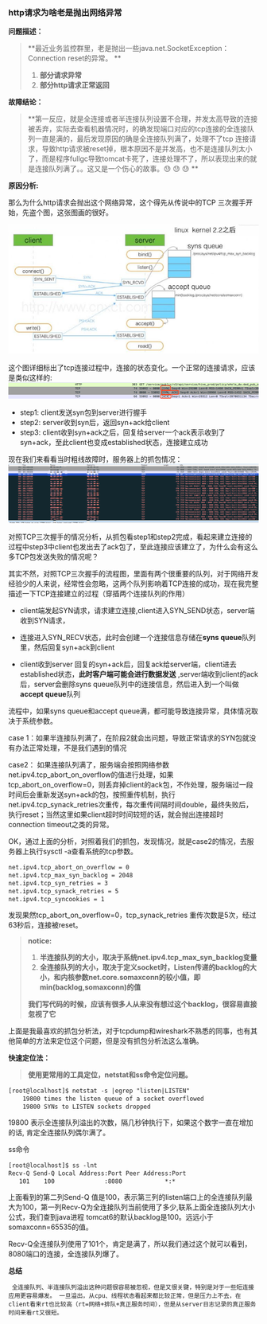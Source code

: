 ### http请求为啥老是抛出网络异常

**问题描述：**

> **最近业务监控群里，老是抛出一些java.net.SocketException：Connection reset的异常。        **
>
> 1. **部分请求异常**
> 2. **部分http请求正常返回**

**故障结论：**

> **第一反应，就是全连接或者半连接队列设置不合理，并发太高导致的连接被丢弃，实际去查看机器情况时，的确发现端口对应的tcp连接的全连接队列一直是满的，最后发现原因的确是全连接队列满了，处理不了tcp 连接请求，导致http请求被reset掉，根本原因不是并发高，也不是连接队列太小了，而是程序fullgc导致tomcat卡死了，连接处理不了，所以表现出来的就是连接队列满了。。这又是一个伤心的故事。😓    😓    😓  **

**原因分析:**

那么为什么http请求会抛出这个网络异常，这个得先从传说中的TCP 三次握手开始，先盗个图，这张图画的很好。

![](/assets/tcp_sync_ack.png)

这个图详细标出了tcp连接过程中，连接的状态变化。一个正常的连接请求，应该是类似这样的:![](/assets/wireshark_tcp_connect_state.png)

* step1: client发送syn包到server进行握手
* step2: server收到syn后，返回syn+ack给client
* step3: client收到syn+ack之后，回复给server一个ack表示收到了syn+ack，至此client也变成established状态，连接建立成功

现在我们来看看当时粗线故障时，服务器上的抓包情况：![](/assets/tcp_reset_server.png)

对照TCP三次握手的情况分析，从抓包看step1和step2完成，看起来建立连接的过程中step3中client也发出去了ack包了，至此连接应该建立了，为什么会有这么多TCP包发送失败的情况呢？

其实不然，对照TCP三次握手的流程图，里面有两个很重要的队列，对于网络开发经验少的人来说，经常性会忽略，这两个队列影响着TCP连接的成功，现在我完整描述一下TCP连接建立的过程（穿插两个连接队列的作用）

* client端发起SYN请求，请求建立连接,client进入SYN\_SEND状态，server端收到SYN请求，

* 连接进入SYN\_RECV状态，此时会创建一个连接信息存储在**syns queue**队列里，然后回复syn+ack到client

* client收到server 回复的syn+ack后，回复ack给server端，client进去established状态，**此时客户端可能会进行数据发送** ,server端收到client的ack后，server会删除syns queue队列中的连接信息，然后进入到一个叫做**accept queue**队列

流程中，如果syns queue和accept queue满，都可能导致连接异常，具体情况取决于系统参数。

case 1：如果半连接队列满了，在阶段2就会出问题，导致正常请求的SYN包就没有办法正常处理，不是我们遇到的情况

case2： 如果连接队列满了，服务端会按照网络参数net.ipv4.tcp\_abort\_on\_overflow的值进行处理，如果tcp\_abort\_on\_overflow=0，则丢弃掉client的ack包，不作处理，服务端过一段时间后会重新发送syn+ack的包，按照重传机制，执行net.ipv4.tcp\_synack\_retries次重传，每次重传间隔时间double，最终失败后，执行reset；当然这里如果client超时时间较短的话，就会抛出连接超时connection timeout之类的异常。

OK，通过上面的分析，对照着我们的抓包，发现情况，就是case2的情况，去服务器上执行sysctl -a查看系统的tcp参数。

```
net.ipv4.tcp_abort_on_overflow = 0
net.ipv4.tcp_max_syn_backlog = 2048
net.ipv4.tcp_syn_retries = 3
net.ipv4.tcp_synack_retries = 5
net.ipv4.tcp_syncookies = 1
```

发现果然tcp\_abort\_on\_overflow=0，tcp\_synack\_retries 重传次数是5次，经过63秒后，连接被reset。

> **notice:**
>
> 1. **半连接队列的大小，取决于系统net.ipv4.tcp\_max\_syn\_backlog变量**
> 2. **全连接队列的大小，取决于定义socket时，Listen传递的backlog的大小，和内核参数net.core.somaxconn的较小值，即min\(backlog,somaxconn\)的值**
>
> **我们写代码的时候，应该有很多人从来没有想过这个backlog，很容易直接忽视了它**

上面是我最喜欢的抓包分析法，对于tcpdump和wireshark不熟悉的同事，也有其他简单的方法来定位这个问题，但是没有抓包分析法这么准确。

**快速定位法：**

> **使用更常用的工具定位，netstat和ss命令定位问题。**

```
[root@localhost]$ netstat -s |egrep "listen|LISTEN"
    19800 times the listen queue of a socket overflowed
    19800 SYNs to LISTEN sockets dropped
```

19800 表示全连接队列溢出的次数，隔几秒钟执行下，如果这个数字一直在增加的话, 肯定全连接队列偶尔满了。

ss命令

```
[root@localhost]$ ss -lnt
Recv-Q Send-Q Local Address:Port Peer Address:Port
   101    100              :8080            *:*
```

上面看到的第二列Send-Q 值是100，表示第三列的listen端口上的全连接队列最大为100，第一列Recv-Q为全连接队列当前使用了多少,联系上面全连接队列大小公式，我们查到java进程 tomcat6的默认backlog是100。远远小于somaxconn=65535的值。

Recv-Q全连接队列使用了101个，肯定是满了，所以我们通过这个就可以看到，8080端口的连接，全连接队列爆了。



**总结**

     全连接队列、半连接队列溢出这种问题很容易被忽视，但是又很关键，特别是对于一些短连接应用更容易爆发。 一旦溢出，从cpu、线程状态看起来都比较正常，但是压力上不去，在client看来rt也比较高（rt=网络+排队+真正服务时间），但是从server日志记录的真正服务时间来看rt又很短。



